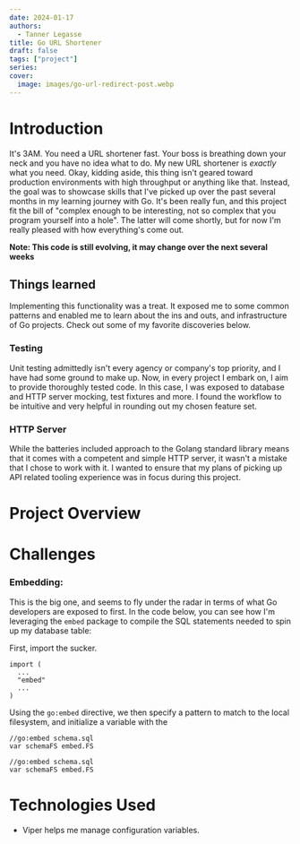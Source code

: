 ```yaml
---
date: 2024-01-17
authors:
  - Tanner Legasse
title: Go URL Shortener
draft: false
tags: ["project"]
series: 
cover:
  image: images/go-url-redirect-post.webp
---
```

# Introduction
It's 3AM. You need a URL shortener fast. Your boss is breathing down your neck and you have no idea what to do. My new URL shortener is *exactly* what you need. Okay, kidding aside, this thing isn't geared toward production environments with high throughput or anything like that. Instead, the goal was to showcase skills that I've picked up over the past several months in my learning journey with Go. It's been really fun, and this project fit the bill of "complex enough to be interesting, not so complex that you program yourself into a hole". The latter will come shortly, but for now I'm really pleased with how everything's come out.

**Note: This code is still evolving, it may change over the next several weeks**

## Things learned
Implementing this functionality was a treat. It exposed me to some common patterns and enabled me to learn about the ins and outs, and infrastructure of Go projects. Check out some of my favorite discoveries below.

### Testing
Unit testing admittedly isn't every agency or company's top priority, and I have had some ground to make up. Now, in every project I embark on, I aim to provide thoroughly tested code. In this case, I was exposed to database and HTTP server mocking, test fixtures and more. I found the workflow to be intuitive and very helpful in rounding out my chosen feature set.

### HTTP Server
While the batteries included approach to the Golang standard library means that it comes with a competent and simple HTTP server, it wasn't a mistake that I chose to work with it. I wanted to ensure that my plans of picking up API related tooling experience was in focus during this project.

# Project Overview

# Challenges

### Embedding:
This is the big one, and seems to fly under the radar in terms of what Go developers are exposed to first. In the code below, you can see how I'm leveraging the `embed` package to compile the SQL statements needed to spin up my database table:

First, import the sucker.
```golang
import (
  ...
  "embed"
  ...
)
```

Using the `go:embed` directive, we then specify a pattern to match to the local filesystem, and initialize a variable with the 
```golang
//go:embed schema.sql
var schemaFS embed.FS
```

```golang
//go:embed schema.sql
var schemaFS embed.FS
```

# Technologies Used
- Viper helps me manage configuration variables.